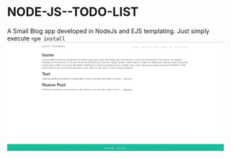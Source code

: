 # NODE-JS--TODO-LIST
A Small Blog app developed in NodeJs and EJS templating. 
Just simply execute `npm install`
![Example screenshot](./portada.jpg)